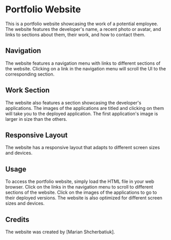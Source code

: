 # Portfolio Website

This is a portfolio website showcasing the work of a potential employee. The website features the developer's name, a recent photo or avatar, and links to sections about them, their work, and how to contact them.

## Navigation

The website features a navigation menu with links to different sections of the website. Clicking on a link in the navigation menu will scroll the UI to the corresponding section.

## Work Section

The website also features a section showcasing the developer's applications. The images of the applications are titled and clicking on them will take you to the deployed application. The first application's image is larger in size than the others.

## Responsive Layout

The website has a responsive layout that adapts to different screen sizes and devices.

## Usage

To access the portfolio website, simply load the HTML file in your web browser. Click on the links in the navigation menu to scroll to different sections of the website. Click on the images of the applications to go to their deployed versions. The website is also optimized for different screen sizes and devices.

## Credits

The website was created by [Marian Shcherbatiuk].